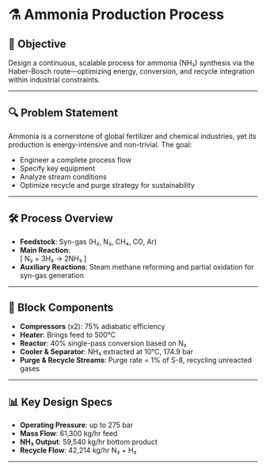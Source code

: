 # ⚗️ Ammonia Production Process

## 🎯 Objective  
Design a continuous, scalable process for ammonia (NH₃) synthesis via the Haber-Bosch route—optimizing energy, conversion, and recycle integration within industrial constraints.

---

## 🔍 Problem Statement  
Ammonia is a cornerstone of global fertilizer and chemical industries, yet its production is energy-intensive and non-trivial. The goal:  
- Engineer a complete process flow  
- Specify key equipment  
- Analyze stream conditions  
- Optimize recycle and purge strategy for sustainability

---

## 🛠️ Process Overview  
- **Feedstock**: Syn-gas (H₂, N₂, CH₄, CO, Ar)  
- **Main Reaction**:  
  \[ N₂ + 3H₂ → 2NH₃ \]  
- **Auxiliary Reactions**: Steam methane reforming and partial oxidation for syn-gas generation

---

## 🧪 Block Components  
- **Compressors** (x2): 75% adiabatic efficiency  
- **Heater**: Brings feed to 500°C  
- **Reactor**: 40% single-pass conversion based on N₂  
- **Cooler & Separator**: NH₃ extracted at 10°C, 174.9 bar  
- **Purge & Recycle Streams**: Purge rate = 1% of S-8, recycling unreacted gases

---

## 📊 Key Design Specs  
- **Operating Pressure**: up to 275 bar  
- **Mass Flow**: 61,300 kg/hr feed  
- **NH₃ Output**: 59,540 kg/hr bottom product  
- **Recycle Flow**: 42,214 kg/hr N₂ + H₂

---
